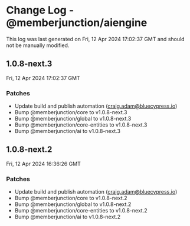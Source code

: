 # Change Log - @memberjunction/aiengine

This log was last generated on Fri, 12 Apr 2024 17:02:37 GMT and should not be manually modified.

<!-- Start content -->

## 1.0.8-next.3

Fri, 12 Apr 2024 17:02:37 GMT

### Patches

- Update build and publish automation (craig.adam@bluecypress.io)
- Bump @memberjunction/core to v1.0.8-next.3
- Bump @memberjunction/global to v1.0.8-next.3
- Bump @memberjunction/core-entities to v1.0.8-next.3
- Bump @memberjunction/ai to v1.0.8-next.3

## 1.0.8-next.2

Fri, 12 Apr 2024 16:36:26 GMT

### Patches

- Update build and publish automation (craig.adam@bluecypress.io)
- Bump @memberjunction/core to v1.0.8-next.2
- Bump @memberjunction/global to v1.0.8-next.2
- Bump @memberjunction/core-entities to v1.0.8-next.2
- Bump @memberjunction/ai to v1.0.8-next.2
